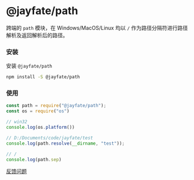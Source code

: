 # @jayfate/path

跨端的 `path` 模块，在 Windows/MacOS/Linux 均以 `/` 作为路径分隔符进行路径解析及返回解析后的路径。

### 安装

安装 `@jayfate/path`

```sh
npm install -S @jayfate/path
```

### 使用

```js
const path = require("@jayfate/path");
const os = require("os")

// win32
console.log(os.platform())

// D:/Documents/code/jayfate/test
console.log(path.resolve(__dirname, "test"));

// /
console.log(path.sep)
```

[反馈问题](https://github.com/JayFate/path/issues)
